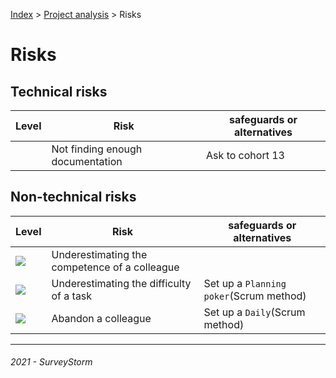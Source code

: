 [Index](../../README.md) > [Project analysis](README.md) > Risks

# Risks

## Technical risks

| Level | Risk | safeguards or alternatives |
| ----- | ---- | -------------------------- |
|       | Not finding enough documentation | Ask to cohort 13 |

## Non-technical risks

| Level | Risk | safeguards or alternatives |
| ----- | ---- | -------------------------- |
|   ![](https://img.shields.io/badge/16-informational?style=flat&logoColor=white&color=ff0000)  |Underestimating the competence of a colleague | |
|   ![](https://img.shields.io/badge/15-informational?style=flat&logoColor=white&color=ff4603)   | Underestimating the difficulty of a task | Set up a `Planning poker`(Scrum method) |
|   ![](https://img.shields.io/badge/10-informational?style=flat&logoColor=white&color=ff8103)   | Abandon a colleague | Set up a `Daily`(Scrum method) |

---
###### 2021 - SurveyStorm
